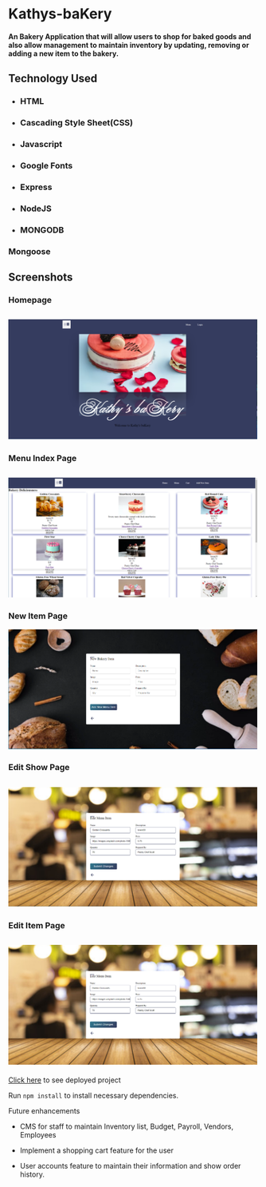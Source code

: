 # Kathys-baKery

#### An Bakery Application that will allow users to shop for baked goods and also allow management to maintain inventory by updating, removing or adding a new item to the bakery.

## Technology Used

- ### HTML

- ### Cascading Style Sheet(CSS)

- ### Javascript

- ### Google Fonts

- ### Express

- ### NodeJS

- ### MONGODB

### Mongoose

## Screenshots

### Homepage

## <img src='./public/assets/bakers-home.png' width='500'>

### Menu Index Page

## <img src='./public/assets/menu-index.png' width='500'>

### New Item Page

<img src='./public/assets/new-bakery.png' width='500'>

### Edit Show Page

## <img src='./public/assets/menu-edit.png' width='500'>

### Edit Item Page

## <img src='./public/assets/edit-bakery.png' width='500'>

[Click here](https://kathys-bakery.herokuapp.com/user) to see deployed project

Run `npm install` to install necessary dependencies.

Future enhancements

- CMS for staff to maintain Inventory list, Budget, Payroll, Vendors, Employees

- Implement a shopping cart feature for the user

- User accounts feature to maintain their information and show order history.

